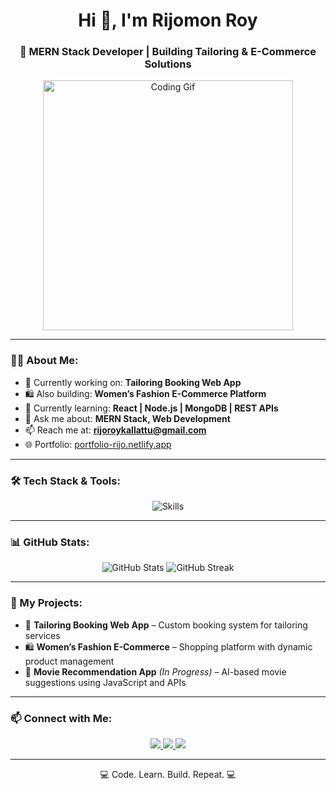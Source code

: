 <h1 align="center">Hi 👋, I'm Rijomon Roy</h1>
<h3 align="center">🚀 MERN Stack Developer | Building Tailoring & E-Commerce Solutions</h3>

<p align="center">
  <img src="https://cdn.dribbble.com/users/1162077/screenshots/3848914/programmer.gif" width="400" alt="Coding Gif">
</p>

---

### 🧑‍💻 About Me:

- 🔭 Currently working on: **Tailoring Booking Web App**
- 🛍️ Also building: **Women’s Fashion E-Commerce Platform**
- 🌱 Currently learning: **React | Node.js | MongoDB | REST APIs**
- 💬 Ask me about: **MERN Stack, Web Development**
- 📫 Reach me at: **rijoroykallattu@gmail.com**
- 🌐 Portfolio: [portfolio-rijo.netlify.app](https://portfolio-rijo.netlify.app)

---

### 🛠️ Tech Stack & Tools:
<p align="center">
  <img src="https://skillicons.dev/icons?i=html,css,js,react,nodejs,express,mongodb,git,github,vscode,bootstrap,figma" alt="Skills" />
</p>

---

### 📊 GitHub Stats:
<p align="center">
  <img src="https://github-readme-stats.vercel.app/api?username=rijomonroy&show_icons=true&theme=dark" alt="GitHub Stats" />
  <img src="https://github-readme-streak-stats.herokuapp.com/?user=rijomonroy&theme=dark" alt="GitHub Streak" />
</p>

---

### 🚀 My Projects:
- 🎯 **Tailoring Booking Web App** – Custom booking system for tailoring services
- 🛍️ **Women’s Fashion E-Commerce** – Shopping platform with dynamic product management
- 🎥 **Movie Recommendation App** *(In Progress)* – AI-based movie suggestions using JavaScript and APIs

---

### 📫 Connect with Me:
<p align="center">
  <a href="https://www.linkedin.com/in/rijoroy-dev" target="_blank">
    <img src="https://img.shields.io/badge/LinkedIn-blue?style=for-the-badge&logo=linkedin" />
  </a>
  <a href="mailto:rijoroykallattu@gmail.com">
    <img src="https://img.shields.io/badge/Gmail-red?style=for-the-badge&logo=gmail" />
  </a>
  <a href="https://github.com/Rijomon-Roy" target="_blank">
    <img src="https://img.shields.io/badge/GitHub-black?style=for-the-badge&logo=github" />
  </a>
</p>

---

<p align="center">💻 Code. Learn. Build. Repeat. 💻</p>
